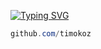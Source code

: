 [![Typing SVG](https://readme-typing-svg.demolab.com?font=Poppins&weight=600&size=26&pause=1000&color=FFFFFF&width=435&lines=timofey.xyz)](https://git.io/typing-svg)

```csharp
github.com/timokoz
```
